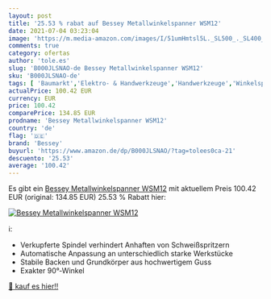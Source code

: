 ```yaml
---
layout: post
title: '25.53 % rabat auf Bessey Metallwinkelspanner WSM12'
date: 2021-07-04 03:23:04
image: 'https://m.media-amazon.com/images/I/51umHmtsl5L._SL500_._SL400_.jpg'
comments: true
category: ofertas
author: 'tole.es'
slug: 'B000JLSNAO-de Bessey Metallwinkelspanner WSM12'
sku: 'B000JLSNAO-de'
tags: [ 'Baumarkt','Elektro- & Handwerkzeuge','Handwerkzeuge','Winkelspanner','Zwingen, Klemmen & Spanner','bessey', ]
actualPrice: 100.42 EUR
currency: EUR
price: 100.42
comparePrice: 134.85 EUR
prodname: 'Bessey Metallwinkelspanner WSM12'
country: 'de'
flag: '🇩🇪'
brand: 'Bessey'
buyurl: 'https://www.amazon.de/dp/B000JLSNAO/?tag=tolees0ca-21'
descuento: '25.53'
average: '100.42'
---
```


Es gibt ein [Bessey Metallwinkelspanner WSM12](https://www.amazon.de/dp/B000JLSNAO/?tag=tolees0ca-21) mit aktuellem Preis 100.42 EUR (original: 134.85 EUR) 25.53 % Rabatt hier:

[![Bessey Metallwinkelspanner WSM12](https://m.media-amazon.com/images/I/51umHmtsl5L._SL500_._SL400_.jpg)](https://www.amazon.de/dp/B000JLSNAO/?tag=tolees0ca-21)

ℹ️:

- Verkupferte Spindel verhindert Anhaften von Schweißspritzern
- Automatische Anpassung an unterschiedlich starke Werkstücke
- Stabile Backen und Grundkörper aus hochwertigem Guss
- Exakter 90°‐Winkel

[🛒 kauf es hier!!](https://www.amazon.de/dp/B000JLSNAO/?tag=tolees0ca-21)
